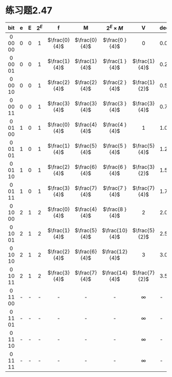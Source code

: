 # 练习题2.47

|   bit   | e | E | $2^E$ |       f       |       M       | $2^E \times M$ |        V      | decimal |
|:-------:|:-:|:-:|:-----:|:-------------:|:-------------:|:--------------:|:-------------:|:--------|
| 0 00 00 | 0 | 0 |   1   | $\frac{0}{4}$ | $\frac{0}{4}$ | $\frac{0 }{4}$ |        0      |   0.0   |
| 0 00 01 | 0 | 0 |   1   | $\frac{1}{4}$ | $\frac{1}{4}$ | $\frac{1 }{4}$ | $\frac{1}{4}$ |   0.25  |
| 0 00 10 | 0 | 0 |   1   | $\frac{2}{4}$ | $\frac{2}{4}$ | $\frac{2 }{4}$ | $\frac{1}{2}$ |   0.5   |
| 0 00 11 | 0 | 0 |   1   | $\frac{3}{4}$ | $\frac{3}{4}$ | $\frac{3 }{4}$ | $\frac{3}{4}$ |   0.75  |
| 0 01 00 | 1 | 0 |   1   | $\frac{0}{4}$ | $\frac{4}{4}$ | $\frac{4 }{4}$ |        1      |   1.0   |
| 0 01 01 | 1 | 0 |   1   | $\frac{1}{4}$ | $\frac{5}{4}$ | $\frac{5 }{4}$ | $\frac{5}{4}$ |   1.25  |
| 0 01 10 | 1 | 0 |   1   | $\frac{2}{4}$ | $\frac{6}{4}$ | $\frac{6 }{4}$ | $\frac{3}{2}$ |   1.5   |
| 0 01 11 | 1 | 0 |   1   | $\frac{3}{4}$ | $\frac{7}{4}$ | $\frac{7 }{4}$ | $\frac{7}{4}$ |   1.75  |
| 0 10 00 | 2 | 1 |   2   | $\frac{0}{4}$ | $\frac{4}{4}$ | $\frac{8 }{4}$ |        2      |   2.0   |
| 0 10 01 | 2 | 1 |   2   | $\frac{1}{4}$ | $\frac{5}{4}$ | $\frac{10}{4}$ | $\frac{5}{2}$ |   2.5   |
| 0 10 10 | 2 | 1 |   2   | $\frac{2}{4}$ | $\frac{6}{4}$ | $\frac{12}{4}$ |        3      |   3.0   |
| 0 10 11 | 2 | 1 |   2   | $\frac{3}{4}$ | $\frac{7}{4}$ | $\frac{14}{4}$ | $\frac{7}{2}$ |   3.5   |
| 0 11 00 | - | - |   -   |       -       |       -       |        -       |   $\infty$    |    -    |
| 0 11 01 | - | - |   -   |       -       |       -       |        -       |   $\infty$    |    -    |
| 0 11 10 | - | - |   -   |       -       |       -       |        -       |   $\infty$    |    -    |
| 0 11 11 | - | - |   -   |       -       |       -       |        -       |   $\infty$    |    -    |
